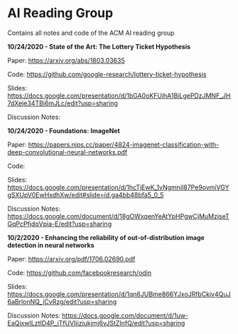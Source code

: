 # AI Reading Group
Contains all notes and code of the ACM AI reading group

**10/24/2020 - State of the Art: The Lottery Ticket Hypothesis**

Paper: https://arxiv.org/abs/1803.03635

Code: https://github.com/google-research/lottery-ticket-hypothesis

Slides: https://docs.google.com/presentation/d/1bGA0oKFUihA1BiLgePDzJMNF_JH7dXeje34TBi6mJLc/edit?usp=sharing

Discussion Notes:

**10/24/2020 - Foundations: ImageNet**

Paper: https://papers.nips.cc/paper/4824-imagenet-classification-with-deep-convolutional-neural-networks.pdf

Code:

Slides: https://docs.google.com/presentation/d/1hcTjEwK_1vNgmnjI87Pe9ovmiVGYgSXUpV0EwHxdhXw/edit#slide=id.ga4bb48bfa5_0_5

Discussion Notes: https://docs.google.com/document/d/18gOWxqenYeAtYpHPgwCjMuMzjseTGqPcPfjdqVpia-E/edit?usp=sharing

**10/2/2020 - Enhancing the reliability of out-of-distribution image detection in neural networks**

Paper: https://arxiv.org/pdf/1706.02690.pdf

Code: https://github.com/facebookresearch/odin

Slides: https://docs.google.com/presentation/d/1qn6JUBme866YJxoJRfbCkiv4QuJ6aBrlonNQ_jCvRzg/edit?usp=sharing

Discussion Notes: https://docs.google.com/document/d/1uw-EaQixwILztID4P_iTfUVIiiziukjmj6vJStZInfQ/edit?usp=sharing
